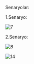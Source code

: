 
Senaryolar:

1.Senaryo:

![7](https://user-images.githubusercontent.com/83539143/154976548-ac1b910c-4752-4ccc-b04a-77f2b33f74a6.PNG)

2.Senaryo:

![8](https://user-images.githubusercontent.com/83539143/154976562-f21aca9d-bab0-4912-97a1-885a02998e0c.PNG)


![14](https://user-images.githubusercontent.com/83539143/154976364-b593af26-0896-45a7-9bd3-f8d37b7783f5.PNG)
